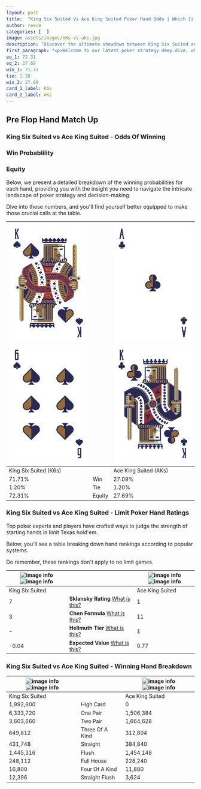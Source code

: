```yaml
---
layout: post
title:  "King Six Suited Vs Ace King Suited Poker Hand Odds | Which Is The Better Hand In Poker? A Complete Guide"
author: reece
categories: [  ]
image: assets/images/k6s-vs-aks.jpg
description: "Discover the ultimate showdown between King Six Suited and Ace King Suited in poker! Uncover the odds, strategies, and scenarios where one hand triumphs over the other. Get ready to up your poker game with this thrilling analysis."
first_paragraph: "<p>Welcome to our latest poker strategy deep dive, where we're pitting two distinct hands against each other in a high-stakes showdown: King Six Suited vs Ace King Suited.</p><p>In the dynamic world of poker, every decision counts, and knowing which hand holds the upper hand is key to your success at the table.</p><p>In this article, we'll dissect these two hands, explore the scenarios where one dominates the other, and equip you with the knowledge to make strategic choices that can tip the odds in your favor.</p><p>Get ready to unravel the intriguing dynamics of these poker hands and elevate your game to new heights.</p>"
eq_1: 72.31
eq_2: 27.69
win_1: 71.71
tie: 1.20
win_2: 27.09
card_1_label: K6s
card_2_label: AKs
---
```




[comment]: # (sp0)

## Pre Flop Hand Match Up

<div class="table hand-ratings" markdown="1"> 



### King Six Suited vs Ace King Suited - Odds Of Winning


  
<div class="row graphs"> 
<div class="col-lg-6">
    <h3>Win Probablility</h3>
    <canvas id="WinChart"></canvas>
</div>
<div class="col-lg-6">
    <h3>Equity</h3>
    <canvas id="EquityChart"></canvas>
</div>
</div>

  Below, we present a detailed breakdown of the winning probabilities for each hand, providing you with the insight you need to navigate the intricate landscape of poker strategy and decision-making. 

Dive into these numbers, and you'll find yourself better equipped to make those crucial calls at the table.


    
| ![image info](assets/images/hand1/k.png) ![image info](assets/images/hand1/6.png) |  | ![image info](assets/images/hand2/a.png) ![image info](assets/images/hand2/k.png) |
| -------- | -------- | -------- |
| King Six Suited (K6s) |  | Ace King Suited (AKs) |
| 71.71% | Win | 27.09% |
| 1.20% | Tie | 1.20% |
| 72.31% | Equity | 27.69% |




[comment]: # (sp1)



### King Six Suited vs Ace King Suited - Limit Poker Hand Ratings

Top poker experts and players have crafted ways to judge the strength of starting hands in limit Texas hold'em. 

Below, you'll see a table breaking down hand rankings according to popular systems. 

Do remember, these rankings don't apply to no limit games.


    
| ![image info](https://www.riverpairs.com/assets/images/hand1/k.png) ![image info](https://www.riverpairs.com/assets/images/hand1/6.png) |  | ![image info](https://www.riverpairs.com/assets/images/hand2/a.png) ![image info](https://www.riverpairs.com/assets/images/hand2/k.png) |
| -------- | -------- | -------- |
| King Six Suited |  | Ace King Suited |
| 7 | **Sklansky Rating** [What is this?](/sklansky-rating-explained) | 1 |
| 3 | **Chen Formula** [What is this?](/chen-formula-explained) | 11 |
| - | **Hellmuth Tier** [What is this?](/Hellmuth-tier-explained) | 1 |
| -0.04 | **Expected Value** [What is this?](/expected-value-explained) | 0.77 |




[comment]: # (sp2)



### King Six Suited vs Ace King Suited - Winning Hand Breakdown


    
| ![image info](https://www.riverpairs.com/assets/images/hand1/k.png) ![image info](https://www.riverpairs.com/assets/images/hand1/6.png) |  | ![image info](https://www.riverpairs.com/assets/images/hand2/a.png) ![image info](https://www.riverpairs.com/assets/images/hand2/k.png) |
| -------- | -------- | -------- |
| King Six Suited |  | Ace King Suited |
| 1,992,600 | High Card | 0 |
| 6,333,720 | One Pair | 1,506,384 |
| 3,603,660 | Two Pair | 1,664,628 |
| 649,812 | Three Of A Kind | 312,804 |
| 431,748 | Straight | 384,840 |
| 1,445,316 | Flush | 1,454,148 |
| 248,112 | Full House | 228,240 |
| 16,800 | Four Of A Kind | 11,880 |
| 12,396 | Straight Flush | 3,624 |




[comment]: # (sp3)



</div>

[comment]: # (sp4)



[comment]: # (sp5)

